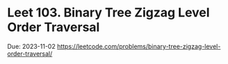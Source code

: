 # Leet 103. Binary Tree Zigzag Level Order Traversal

Due: 2023-11-02
https://leetcode.com/problems/binary-tree-zigzag-level-order-traversal/
